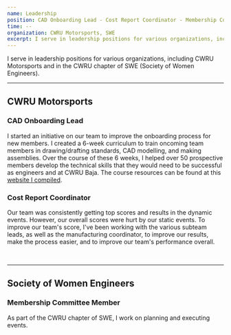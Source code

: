 ```yaml
---
name: Leadership
position: CAD Onboarding Lead - Cost Report Coordinator - Membership Committee
time: --
organization: CWRU Motorsports, SWE
excerpt: I serve in leadership positions for various organizations, including CWRU Motorsports and in the CWRU chapter of SWE (Society of Women Engineers). 
---
```


<p> I serve in leadership positions for various organizations, including CWRU Motorsports and in the CWRU chapter of SWE (Society of Women Engineers). </p>

<hr />
<h2>CWRU Motorsports</h2>
<h3>CAD Onboarding Lead</h3>
<p>I started an initiative on our team to improve the onboarding process for new members. I created a 6-week curriculum to train oncoming team members in drawing/drafting standards, CAD modelling, and making assemblies. Over the course of these 6 weeks, I helped over 50 prospective members develop the technical skills that they would need to be successful as engineers and at CWRU Baja. The course resources can be found at this <a href="https://selective-gondola-eba.notion.site/CWRUM-CAD-Onboarding-9d124151de954b13ae7d16d2be454d17?pvs=74">website I compiled</a>.</p>

<h3>Cost Report Coordinator </h3>
<p> Our team was consistently getting top scores and results in the dynamic events. However, our overall scores were hurt by our static events. To improve our team's score, I've been working with the various subteam leads, as well as the manufacturing coordinator, to improve our results, make the process easier, and to improve our team's performance overall. </p>
<p>&nbsp;</p>

<hr />
<h2>Society of Women Engineers</h2>
<h3>Membership Committee Member</h3>
  <p> As part of the CWRU chapter of SWE, I work on planning and executing events. </p>
